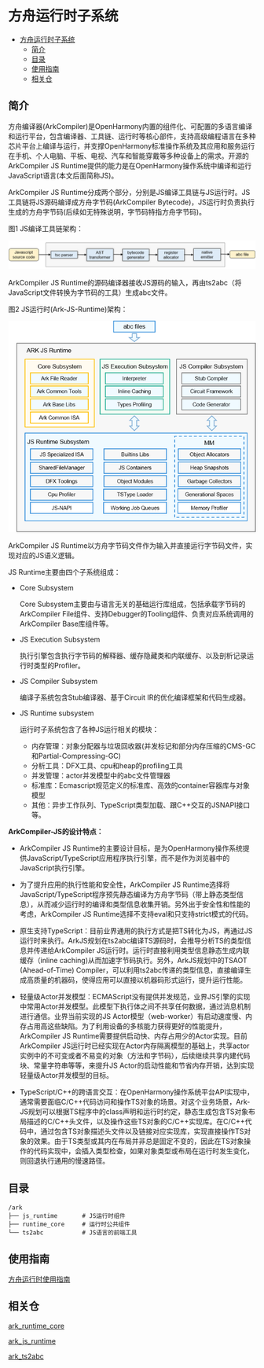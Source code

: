 # 方舟运行时子系统<a name="ZH-CN_TOPIC_0000001138852894"></a>

- [方舟运行时子系统<a name="ZH-CN_TOPIC_0000001138852894"></a>](#方舟运行时子系统)
  - [简介<a name="section11660541593"></a>](#简介)
  - [目录<a name="section161941989596"></a>](#目录)
  - [使用指南<a name="section18393638195820"></a>](#使用指南)
  - [相关仓<a name="section1371113476307"></a>](#相关仓)

## 简介<a name="section11660541593"></a>

方舟编译器\(ArkCompiler\)是OpenHarmony内置的组件化、可配置的多语言编译和运行平台，包含编译器、工具链、运行时等核心部件，支持高级编程语言在多种芯片平台上编译与运行，并支撑OpenHarmony标准操作系统及其应用和服务运行在手机、个人电脑、平板、电视、汽车和智能穿戴等多种设备上的需求。开源的ArkCompiler JS Runtime提供的能力是在OpenHarmony操作系统中编译和运行JavaScript语言\(本文后面简称JS\)。

ArkCompiler JS Runtime分成两个部分，分别是JS编译工具链与JS运行时。JS工具链将JS源码编译成方舟字节码\(ArkCompiler Bytecode\)，JS运行时负责执行生成的方舟字节码\(后续如无特殊说明，字节码特指方舟字节码\)。

图1 JS编译工具链架构：

![](figures/zh-cn_image_ark_frontend.png)

ArkCompiler JS Runtime的源码编译器接收JS源码的输入，再由ts2abc（将JavaScript文件转换为字节码的工具）生成abc文件。

图2 JS运行时\(Ark-JS-Runtime\)架构：

![](figures/zh-cn_image_ark-js-arch.png)

ArkCompiler JS Runtime以方舟字节码文件作为输入并直接运行字节码文件，实现对应的JS语义逻辑。

JS Runtime主要由四个子系统组成：

-   Core Subsystem

    Core Subsystem主要由与语言无关的基础运行库组成，包括承载字节码的ArkCompiler File组件、支持Debugger的Tooling组件、负责对应系统调用的ArkCompiler Base库组件等。

-   JS Execution Subsystem

    执行引擎包含执行字节码的解释器、缓存隐藏类和内联缓存、以及剖析记录运行时类型的Profiler。

-   JS Compiler Subsystem

    编译子系统包含Stub编译器、基于Circuit IR的优化编译框架和代码生成器。

-   JS Runtime subsystem
 
    运行时子系统包含了各种JS运行相关的模块：
    - 内存管理：对象分配器与垃圾回收器\(并发标记和部分内存压缩的CMS-GC和Partial-Compressing-GC\)
    - 分析工具：DFX工具、cpu和heap的profiling工具
    - 并发管理：actor并发模型中的abc文件管理器
    - 标准库：Ecmascript规范定义的标准库、高效的container容器库与对象模型
    - 其他：异步工作队列、TypeScript类型加载、跟C++交互的JSNAPI接口等。

**ArkCompiler-JS的设计特点：**

- ArkCompiler JS Runtime的主要设计目标，是为OpenHarmony操作系统提供JavaScript/TypeScript应用程序执行引擎，而不是作为浏览器中的JavaScript执行引擎。

- 为了提升应用的执行性能和安全性，ArkCompiler JS Runtime选择将JavaScript/TypeScript程序预先静态编译为方舟字节码（带上静态类型信息），从而减少运行时的编译和类型信息收集开销。另外出于安全性和性能的考虑，ArkCompiler JS Runtime选择不支持eval和只支持strict模式的代码。

- 原生支持TypeScript：目前业界通用的执行方式是把TS转化为JS，再通过JS运行时来执行。ArkJS规划在ts2abc编译TS源码时，会推导分析TS的类型信息并传递给ArkCompiler JS运行时。运行时直接利用类型信息静态生成内联缓存（inline caching)从而加速字节码执行。另外，ArkJS规划中的TSAOT \(Ahead-of-Time\) Compiler，可以利用ts2abc传递的类型信息，直接编译生成高质量的机器码，使得应用可以直接以机器码形式运行，提升运行性能。

-  轻量级Actor并发模型：ECMAScript没有提供并发规范，业界JS引擎的实现中常用Actor并发模型。此模型下执行体之间不共享任何数据，通过消息机制进行通信。业界当前实现的JS Actor模型（web-worker）有启动速度慢、内存占用高这些缺陷。为了利用设备的多核能力获得更好的性能提升，ArkCompiler JS Runtime需要提供启动快、内存占用少的Actor实现。目前ArkCompiler JS运行时已经实现在Actor内存隔离模型的基础上，共享actor实例中的不可变或者不易变的对象（方法和字节码），后续继续共享内建代码块、常量字符串等等，来提升JS Actor的启动性能和节省内存开销，达到实现轻量级Actor并发模型的目标。

- TypeScript/C++的跨语言交互：在OpenHarmony操作系统平台API实现中，通常需要面临C/C++代码访问和操作TS对象的场景。对这个业务场景，Ark-JS规划可以根据TS程序中的class声明和运行时约定，静态生成包含TS对象布局描述的C/C++头文件，以及操作这些TS对象的C/C++实现库。在C/C++代码中，通过包含TS对象描述头文件以及链接对应实现库，实现直接操作TS对象的效果。由于TS类型或其内在布局并非总是固定不变的，因此在TS对象操作的代码实现中，会插入类型检查，如果对象类型或布局在运行时发生变化，则回退执行通用的慢速路径。

## 目录<a name="section161941989596"></a>

```
/ark
├── js_runtime       # JS运行时组件
├── runtime_core     # 运行时公共组件
└── ts2abc           # JS语言的前端工具
```

## 使用指南<a name="section18393638195820"></a>

[方舟运行时使用指南](https://gitee.com/openharmony/ark_js_runtime/blob/master/docs/ARK-Runtime-Usage-Guide-zh.md)

## 相关仓<a name="section1371113476307"></a>

[ark\_runtime\_core](https://gitee.com/openharmony/ark_runtime_core)

[ark\_js\_runtime](https://gitee.com/openharmony/ark_js_runtime)

[ark\_ts2abc](https://gitee.com/openharmony/ark_ts2abc)
